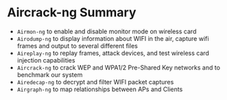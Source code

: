 # Aircrack-ng Summary

- `Airmon-ng` to enable and disable monitor mode on wireless card
- `Airodump-ng` to display information about WIFI in the air, capture wifi frames and output to several different files
- `Aireplay-ng` to replay frames, attack devices, and test wireless card injection capabilities
- `Aircrack-ng` to crack WEP and WPA1/2 Pre-Shared Key networks and to benchmark our system
- `Airedecap-ng` to decrypt and filter WIFI packet captures
- `Airgraph-ng` to map relationships between APs and Clients
